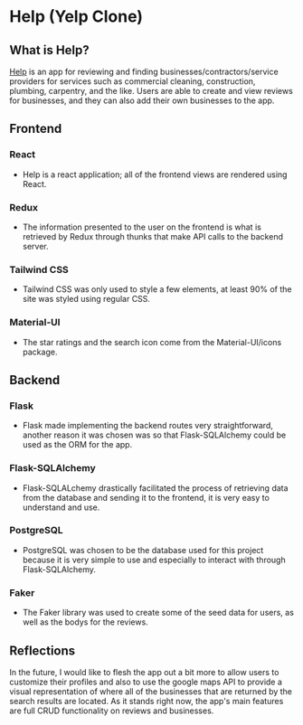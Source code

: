 # Help (Yelp Clone)

## What is Help?
[Help](https://help-yelp.herokuapp.com/) is an app for reviewing and finding businesses/contractors/service providers for services such as commercial cleaning, construction, plumbing, carpentry, and the like. Users are able to create and view reviews for businesses, and they can also add their own businesses to the app.

## Frontend
### React
* Help is a react application; all of the frontend views are rendered using React.
### Redux
* The information presented to the user on the frontend is what is retrieved by Redux through thunks that make API calls to the backend server.

### Tailwind CSS
* Tailwind CSS was only used to style a few elements, at least 90% of the site was styled using regular CSS.

### Material-UI
* The star ratings and the search icon come from the Material-UI/icons package. 

## Backend
### Flask
* Flask made implementing the backend routes very straightforward, another reason it was chosen was so that Flask-SQLAlchemy could be used as the ORM for the app.

### Flask-SQLAlchemy
* Flask-SQLALchemy drastically facilitated the process of retrieving data from the database and sending it to the frontend, it is very easy to understand and use.

### PostgreSQL
* PostgreSQL was chosen to be the database used for this project because it is very simple to use and especially to interact with through Flask-SQLAlchemy.

### Faker
* The Faker library was used to create some of the seed data for users, as well as the bodys for the reviews.


## Reflections

In the future, I would like to flesh the app out a bit more to allow users to customize their profiles and also to use the google maps API to provide a visual representation of where all of the businesses that are returned by the search results are located. As it stands right now, the app's main features are full CRUD functionality on reviews and businesses.
